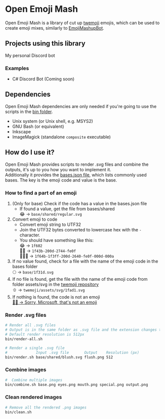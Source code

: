# Open Emoji Mash
Open Emoji Mash is a library of cut up [twemoji](https://github.com/twitter/twemoji) emojis, which can be used to create emoji mixes, similarly to [EmojiMashupBot](https://twitter.com/EmojiMashupBot).


## Projects using this library
My personal  Discord bot

### Examples
* C# Discord Bot (Coming soon) 


## Dependencies
Open Emoji Mash dependencies are only needed if you're going to use the scripts in the [bin folder](bin).

* Unix system (or Unix shell, e.g. MSYS2)
* GNU Bash (or equivalent)
* Inkscape
* ImageMagick (standalone `composite` executable)


## How do I use it?
Open Emoji Mash provides scripts to render .svg files and combine the outputs, it's up to you how you want to implement it.  
Additionally it provides the [bases.json file](bases.json), which lists commonly used bases. The key is the emoji code and value is the base.  

### How to find a part of an emoji
1. (Only for base) Check if the code has a value in the bases.json file
	* If found a value, get the file from bases/shared  
😂 -> `base/shared/regular.svg`
2. Convert emoji to code
	* Convert emoji string to UTF32
	* Join the UTF32 bytes converted to lowercase hex with the `-` character.
	* You should have something like this:  
😂 -> `1f602`  
🐻‍❄️ -> `1f43b-200d-2744-fe0f`  
🙋🏿‍♀️ -> `1f64b-1f3ff-200d-2640-fe0f-000d-000a`  
2. If no value found, check for a file with the name of the emoji code in the bases folder  
🌕 -> `base/1f31d.svg`
3. If no file is found, get the file with the name of the emoji code from folder assets/svg in the [twemoji repository](https://github.com/twitter/twemoji)  
🫑 -> `twemoji/assets/svg/1fad1.svg`
4. If nothing is found, the code is not an emoji  
[🐱‍👤 -> Sorry, Microsoft, that's not an emoji](https://emojipedia.org/ninja-cat/)

### Render .svg files
```bash
# Render all .svg files
# Output is in the same folder as .svg file and the extension changes to .png
# Default render resolution is 512px
bin/render-all.sh
```
```bash
# Render a single .svg file
#			  Input .svg file       Output    Resolution (px)
bin/render.sh base/shared/blush.svg flush.png 512
```
### Combine images
```bash
#  Combine multiple images
bin/combine.sh base.png eyes.png mouth.png special.png output.png
```

### Clean rendered images
```bash
# Remove all the rendered .png images
bin/clean.sh
```